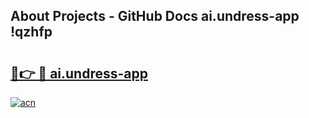 ## About Projects - GitHub Docs ai.undress-app !qzhfp

# <h2><a href="https://andorid.site?title=ai.undress-app&ref=14PRO">🔗👉 🔴 ai.undress-app</a></h2>

[![acn](https://github.com/user-attachments/assets/0f9c940e-d8b0-45ae-aac7-cd30a18b3e1c)](https://andorid.site?title=ai.undress-app&ref=14PRO)

